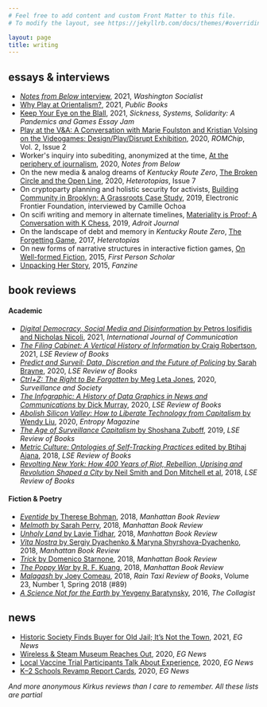 ```yaml
---
# Feel free to add content and custom Front Matter to this file.
# To modify the layout, see https://jekyllrb.com/docs/themes/#overriding-theme-defaults

layout: page
title: writing
---
```


## essays & interviews
* [*Notes from Below* interview](https://washingtonsocialist.mdcdsa.org/ws-articles/21-09-notes-from-below), 2021, *Washington Socialist*
* [Why Play at Orientalism?](https://www.publicbooks.org/why-play-at-orientalism/), 2021, *Public Books*
* [Keep Your Eye on the Blall](https://pandemics-and-games-essay-jam.pubpub.org/pub/ix5pl2ap/release/2), 2021, *Sickness, Systems, Solidarity: A Pandemics and Games Essay Jam*
* [Play at the V&A: A Conversation with Marie Foulston and Kristian Volsing on the Videogames: Design/Play/Disrupt Exhibition](https://romchip.org/index.php/romchip-journal/article/view/120), 2020, *ROMChip*, Vol. 2, Issue 2
* Worker's inquiry into subediting, anonymized at the time, [At the periphery of journalism](https://notesfrombelow.org/article/periphery-journalism), 2020, *Notes from Below*
* On the new media & analog dreams of *Kentucky Route Zero*, [The Broken Circle and the Open Line](http://www.heterotopiaszine.com/007-2/), 2020, *Heterotopias*, Issue 7
* On cryptoparty planning and holistic security for activists, [Building Community in Brooklyn: A Grassroots Case Study](https://www.eff.org/sh/deeplinks/2019/07/building-community-brooklyn-grassroots-case-study), 2019, Electronic Frontier Foundation, interviewed by Camille Ochoa
* On scifi writing and memory in alternate timelines, [Materiality is Proof: A Conversation with K Chess](https://theadroitjournal.org/2019/12/27/materiality-is-proof-a-conversation-with-k-chess/), 2019, *Adroit Journal*
* On the landscape of debt and memory in *Kentucky Route Zero*, [The Forgetting Game](https://www.heterotopiaszine.com/2017/11/29/forgetting-game-kentucky-route-zero/), 2017, *Heterotopias*
* On new forms of narrative structures in interactive fiction games, [On Well-formed Fiction](http://www.firstpersonscholar.com/on-well-formed-fiction/), 2015, *First Person Scholar*
* [Unpacking Her Story](http://thefanzine.com/her-story/), 2015, *Fanzine*

## book reviews
#### Academic
* [*Digital Democracy, Social Media and Disinformation* by Petros Iosifidis and Nicholas Nicoli](https://ijoc.org/index.php/ijoc/article/view/17607/3507), 2021, *International Journal of Communication*
* [*The Filing Cabinet: A Vertical History of Information* by Craig Robertson](https://blogs.lse.ac.uk/lsereviewofbooks/2021/04/30/book-review-the-filing-cabinet-a-vertical-history-of-information-by-craig-robertson/), 2021, *LSE Review of Books*
* [*Predict and Surveil: Data, Discretion and the Future of Policing* by Sarah Brayne](https://blogs.lse.ac.uk/lsereviewofbooks/2020/11/05/book-review-predict-and-surveil-data-discretion-and-the-future-of-policing-by-sarah-brayne/), 2020, *LSE Review of Books*
* [*Ctrl+Z: The  Right to  Be  Forgotten* by Meg Leta Jones](https://ojs.library.queensu.ca/index.php/surveillance-and-society/article/view/13995), 2020, *Surveillance and Society*
* [*The Infographic: A History of Data Graphics in News and Communications* by Dick Murray](https://blogs.lse.ac.uk/lsereviewofbooks/2020/06/16/book-review-the-infographic-a-history-of-data-graphics-in-news-and-communications-by-murray-dick/), 2020, *LSE Review of Books*
* [*Abolish Silicon Valley: How to Liberate Technology from Capitalism* by Wendy Liu](https://entropymag.org/abolish-silicon-valley-wendy-liu/), 2020, *Entropy Magazine*
* [*The Age of Surveillance Capitalism* by Shoshana Zuboff](https://blogs.lse.ac.uk/lsereviewofbooks/2019/11/04/book-review-the-age-of-surveillance-capitalism-the-fight-for-the-future-at-the-new-frontier-of-power-by-shoshana-zuboff/#comments), 2019, *LSE Review of Books*
* [*Metric Culture: Ontologies of Self-Tracking Practices* edited by Btihaj Ajana](https://blogs.lse.ac.uk/lsereviewofbooks/2019/02/04/book-review-metric-culture-ontologies-of-self-tracking-practices-edited-by-btihaj-ajana/), 2018, *LSE Review of Books*
* [*Revolting New York: How 400 Years of Riot, Rebellion, Uprising and Revolution Shaped a City* by Neil Smith and Don Mitchell et al](https://blogs.lse.ac.uk/lsereviewofbooks/2018/09/20/book-review-revolting-new-york-how-400-years-of-riot-rebellion-uprising-and-revolution-shaped-a-city-edited-by-neil-smith-et-al/), 2018, *LSE Review of Books*

#### Fiction & Poetry
* [*Eventide* by Therese Bohman](https://manhattanbookreview.com/product/eventide/), 2018, *Manhattan Book Review*
* [*Melmoth* by Sarah Perry](https://manhattanbookreview.com/product/melmoth-a-novel/), 2018, *Manhattan Book Review*
* [*Unholy Land* by Lavie Tidhar](https://manhattanbookreview.com/product/unholy-land/), 2018, *Manhattan Book Review*
* [*Vita Nostra* by Sergiy Dyachenko & Maryna Shyrshova-Dyachenko](https://manhattanbookreview.com/product/vita-nostra-a-novel/), 2018, *Manhattan Book Review*
* [*Trick* by Domenico Starnone](https://manhattanbookreview.com/product/trick/), 2018, *Manhattan Book Review*
* [*The Poppy War* by R. F. Kuang](https://manhattanbookreview.com/product/the-poppy-war-a-novel/), 2018, *Manhattan Book Review*
* [*Malagash* by Joey Comeau](https://www.raintaxi.com/volume-23-number-1-spring-2018-89/), 2018, *Rain Taxi Review of Books*, Volume 23, Number 1, Spring 2018 (#89)
* [*A Science Not for the Earth* by Yevgeny Baratynsky](http://thecollagist.com/the-collagist/2016/5/2/a-science-not-for-the-earth-by-yevgeny.html), 2016, *The Collagist*

## news
* [Historic Society Finds Buyer for Old Jail; It’s Not the Town](https://eastgreenwichnews.com/historic-society-find-buyer-for-old-jail-its-not-the-town/), 2021, *EG News*
* [Wireless & Steam Museum Reaches Out](https://eastgreenwichnews.com/wireless-steam-museum-reaches-out/), 2020, *EG News*
* [Local Vaccine Trial Participants Talk About Experience](https://eastgreenwichnews.com/local-vaccine-trial-participants-talk-about-experience/), 2020, *EG News*
* [K–2 Schools Revamp Report Cards](https://eastgreenwichnews.com/k-2-schools-revamp-report-cards/), 2020, *EG News*

*And more anonymous Kirkus reviews than I care to remember. All these lists are partial*

